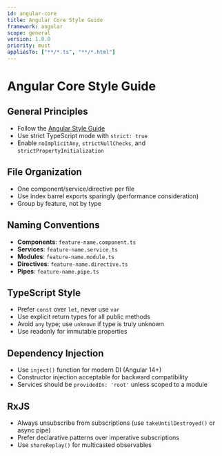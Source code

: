 ```yaml
---
id: angular-core
title: Angular Core Style Guide
framework: angular
scope: general
version: 1.0.0
priority: must
appliesTo: ["**/*.ts", "**/*.html"]
---
```


# Angular Core Style Guide

## General Principles

- Follow the [Angular Style Guide](https://angular.dev/style-guide)
- Use strict TypeScript mode with `strict: true`
- Enable `noImplicitAny`, `strictNullChecks`, and `strictPropertyInitialization`

## File Organization

- One component/service/directive per file
- Use index barrel exports sparingly (performance consideration)
- Group by feature, not by type

## Naming Conventions

- **Components**: `feature-name.component.ts`
- **Services**: `feature-name.service.ts`
- **Modules**: `feature-name.module.ts`
- **Directives**: `feature-name.directive.ts`
- **Pipes**: `feature-name.pipe.ts`

## TypeScript Style

- Prefer `const` over `let`, never use `var`
- Use explicit return types for all public methods
- Avoid `any` type; use `unknown` if type is truly unknown
- Use readonly for immutable properties

## Dependency Injection

- Use `inject()` function for modern DI (Angular 14+)
- Constructor injection acceptable for backward compatibility
- Services should be `providedIn: 'root'` unless scoped to a module

## RxJS

- Always unsubscribe from subscriptions (use `takeUntilDestroyed()` or async pipe)
- Prefer declarative patterns over imperative subscriptions
- Use `shareReplay()` for multicasted observables
